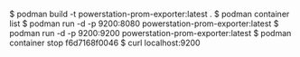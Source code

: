 $ podman build -t powerstation-prom-exporter:latest .
$ podman container list
$ podman run -d -p 9200:8080 powerstation-prom-exporter:latest 
$ podman run -d -p 9200:9200 powerstation-prom-exporter:latest 
$ podman container stop f6d7168f0046
$ curl localhost:9200


